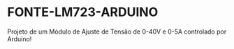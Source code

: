 # FONTE-LM723-ARDUINO
Projeto de um Módulo de Ajuste de Tensão de 0-40V e 0-5A controlado por Arduíno!
